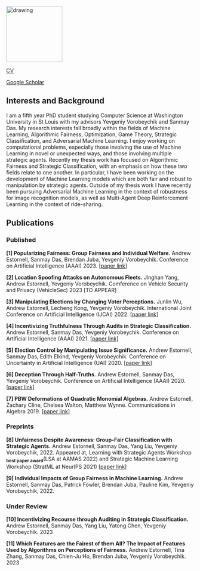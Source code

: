 



<img src="https://andrewEstornell.github.io/IMG_1805.jpg" alt="drawing" width="150"/>

[CV](https://andrewEstornell.github.io/Andrew_Estornell_CV(2023).pdf)

[Google Scholar](https://scholar.google.com/citations?hl=en&user=SSW02WEAAAAJ&view_op=list_works&sortby=pubdate)



## Interests and Background

I am a fifth year PhD student studying Computer Science at Washington University in St Louis with my advisors Yevgeniy Vorobeychik and Sanmay Das. My research interests fall broadly within the fields of Machine Learning, Algorithmic Fairness, Optimization, Game Theory, Strategic Classification, and Adversarial Machine Learning. I enjoy working on computational problems, especially those involving the use of Machine Learning in novel or unexpected ways, and those involving multiple strategic agents. Recently my thesis work has focused on Algorithmic Fairness and Strategic Classification, with an emphasis on how these two fields relate to one another. In particular, I have been working on the development of Machine Learning models which are both fair and robust to manipulation by strategic agents. Outside of my thesis work I have recently been pursuing Adversarial Machine Learning in the context of robustness for image recognition models, as well as  Multi-Agent Deep Reinforcement Learning in the context of ride-sharing.



## Publications
### Published

**[1] Popularizing Fairness: Group Fairness and Individual Welfare.** Andrew Estornell, Sanmay Das, Brendan Juba, Yevgeniy Vorobeychik. Conference on Artificial Intelligence (AAAI) 2023. [[paper link]](https://scholar.google.com/citations?view_op=view_citation&hl=en&user=SSW02WEAAAAJ&citation_for_view=SSW02WEAAAAJ:UeHWp8X0CEIC)

**[2] Location Spoofing Attacks on Autonomous Fleets.** Jinghan Yang, Andrew Estornell, Yevgeniy Vorobeychik. Comference on Vehicle Security and Privacy (VehicleSec) 2023 \[TO APPEAR\]

**[3] Manipulating Elections by Changing Voter Perceptions.** Junlin Wu, Andrew Estornell, Lecheng Kong, Yevgeniy Vorobeychik. International Joint Conference on Artificial Intelligence (IJCAI) 2022. [[paper link]](https://arxiv.org/pdf/2205.00102.pdf)

**[4]  Incentivizing Truthfulness Through Audits in Strategic Classification.** Andrew Estornell, Sanmay Das, Yevgeniy Vorobeychik. Conference on Artificial Intelligence (AAAI) 2021. [[paper link]](https://ojs.aaai.org/index.php/AAAI/article/view/16674)

**[5] Election Control by Manipulating Issue Significance.** Andrew Estornell, Sanmay Das, Edith Elkind, Yevgeniy Vorobeychik.  Conference on Uncertainty in Artificial Intelligence (UAI) 2020. [[paper link]](https://proceedings.mlr.press/v124/estornell20a.html)

**[6] Deception Through Half-Truths.** Andrew Estornell, Sanmay Das, Yevgeniy Vorobeychik. Conference on Artificial Intelligence (AAAI) 2020. [[paper link]](https://ojs.aaai.org/index.php/AAAI/article/view/6570)

**[7] PBW Deformations of Quadratic Monomial Algebras.** Andrew Estornell, Zachary Cline, Chelsea Walton, Matthew Wynne.  Communications in Algebra 2019. [[paper link]](https://www.tandfonline.com/doi/full/10.1080/00927872.2018.1536757?casa_token=TuCNA221xeEAAAAA:St_MqmqvdsrE0qoSf_ku_7kvrOTZ5zoXXcdvRY6inE3c5d09eqxkmoTFg1opAkfhTf3baPFiIqqHxEU)


### Preprints

**[8] Unfairness Despite Awareness: Group-Fair Classification with Strategic Agents.** Andrew Estornell, Sanmay Das, Yang Liu, Yevgeniy Vorobeychik, 2022. Appeared at, Learning with Strategic Agents Workshop **<sub>best paper award</sub>**(LSA at AAMAS 2022) and Strategic Machine Learning Workshop (StratML at NeurIPS 2021) [[paper link]](https://arxiv.org/pdf/2112.02746.pdf)

**[9] Individual Impacts of Group Fairness in Machine Learning.** Andrew Estornell, Sanmay Das, Patrick Fowler, Brendan Juba, Pauline Kim, Yevgeniy Vorobeychik, 2022. 


### Under Review

**[10] Incentivizing Recourse through Auditing in Strategic Classification.** Andrew Estornell, Sanmay Das, Yang Liu, Yatong Chen, Yevgeniy Vorobeychik. 2023 


**[11] Which Features are the Fairest of them All? The Impact of Features Used by Algorithms on Perceptions of Fairness.** Andrew Estornell, Tina Zhang, Sanmay Das, Chien-Ju Ho, Brendan Juba, Yevgeniy Vorobeychik. 2023
